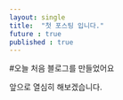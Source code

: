 ```yaml
---
layout: single
title:  "첫 포스팅 입니다."
future : true 
published : true 
---
```


#오늘 처음 블로그를 만들었어요

앞으로 열심히 해보겠습니다.
